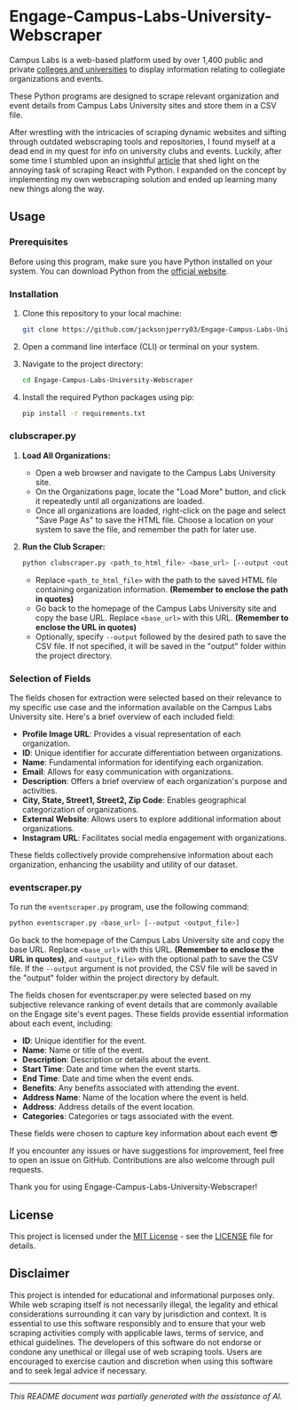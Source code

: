 # Engage-Campus-Labs-University-Webscraper
Campus Labs is a web-based platform used by over 1,400 public and private [colleges and universities](https://changingthepresent.org/pages/list-of-campuslabs-page) to display information relating to collegiate organizations and events. 

These Python programs are designed to scrape relevant organization and event details from Campus Labs University sites and store them in a CSV file.

After wrestling with the intricacies of scraping dynamic websites and sifting through outdated webscraping tools and repositories, I found myself at a dead end in my quest for info on university clubs and events. Luckily, after some time I stumbled upon an insightful [article](https://danielbeadle.net/post/2018-04-14-scraping-react-with-python/) that shed light on the annoying task of scraping React with Python. I expanded on the concept by implementing my own webscraping solution and ended up learning many new things along the way.

## Usage

### Prerequisites

Before using this program, make sure you have Python installed on your system. You can download Python from the [official website](https://www.python.org/downloads/).

### Installation

1. Clone this repository to your local machine:

   ```bash
   git clone https://github.com/jacksonjperry03/Engage-Campus-Labs-University-Webscraper.git

2. Open a command line interface (CLI) or terminal on your system.

3. Navigate to the project directory:

   ```bash
   cd Engage-Campus-Labs-University-Webscraper

4. Install the required Python packages using pip:
   
   ```bash
   pip install -r requirements.txt

### clubscraper.py

1. **Load All Organizations:**

   - Open a web browser and navigate to the Campus Labs University site.
   - On the Organizations page, locate the "Load More" button, and click it repeatedly until all organizations are loaded.
   - Once all organizations are loaded, right-click on the page and select "Save Page As" to save the HTML file. Choose a location on your system to save the file, and remember the path for later use.

2. **Run the Club Scraper:**

     ```bash
     python clubscraper.py <path_to_html_file> <base_url> [--output <output_csv_file>]
     ```

     - Replace `<path_to_html_file>` with the path to the saved HTML file containing organization information. **(Remember to enclose the path in quotes)**
     - Go back to the homepage of the Campus Labs University site and copy the base URL. Replace `<base_url>` with this URL. **(Remember to enclose the URL in quotes)**
     - Optionally, specify `--output` followed by the desired path to save the CSV file. If not specified, it will be saved in the "output" folder within the project directory.

### Selection of Fields

The fields chosen for extraction were selected based on their relevance to my specific use case and the information available on the Campus Labs University site. Here's a brief overview of each included field:

- **Profile Image URL**: Provides a visual representation of each organization.
- **ID**: Unique identifier for accurate differentiation between organizations.
- **Name**: Fundamental information for identifying each organization.
- **Email**: Allows for easy communication with organizations.
- **Description**: Offers a brief overview of each organization's purpose and activities.
- **City, State, Street1, Street2, Zip Code**: Enables geographical categorization of organizations.
- **External Website**: Allows users to explore additional information about organizations.
- **Instagram URL**: Facilitates social media engagement with organizations.

These fields collectively provide comprehensive information about each organization, enhancing the usability and utility of our dataset.

### eventscraper.py

To run the `eventscraper.py` program, use the following command:

```bash
python eventscraper.py <base_url> [--output <output_file>]
```
Go back to the homepage of the Campus Labs University site and copy the base URL. Replace `<base_url>` with this URL. **(Remember to enclose the URL in quotes)**, and `<output_file>` with the optional path to save the CSV file. If the `--output` argument is not provided, the CSV file will be saved in the "output" folder within the project directory by default.

The fields chosen for eventscraper.py were selected based on my subjective relevance ranking of event details that are commonly available on the Engage site's event pages. These fields provide essential information about each event, including:

- **ID**: Unique identifier for the event.
- **Name**: Name or title of the event.
- **Description**: Description or details about the event.
- **Start Time**: Date and time when the event starts.
- **End Time**: Date and time when the event ends.
- **Benefits**: Any benefits associated with attending the event.
- **Address Name**: Name of the location where the event is held.
- **Address**: Address details of the event location.
- **Categories**: Categories or tags associated with the event.

These fields were chosen to capture key information about each event 😎

If you encounter any issues or have suggestions for improvement, feel free to open an issue on GitHub. Contributions are also welcome through pull requests.

Thank you for using Engage-Campus-Labs-University-Webscraper!

## License

This project is licensed under the [MIT License](https://opensource.org/licenses/MIT) - see the [LICENSE](LICENSE) file for details.

## Disclaimer

This project is intended for educational and informational purposes only. While web scraping itself is not necessarily illegal, the legality and ethical considerations surrounding it can vary by jurisdiction and context. It is essential to use this software responsibly and to ensure that your web scraping activities comply with applicable laws, terms of service, and ethical guidelines. The developers of this software do not endorse or condone any unethical or illegal use of web scraping tools. Users are encouraged to exercise caution and discretion when using this software and to seek legal advice if necessary.

---
*This README document was partially generated with the assistance of AI.*
